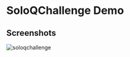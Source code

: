 # SoloQChallenge Demo

## Screenshots
![soloqchallenge](https://github.com/ahmedrangel/soloqchallenge/assets/50090595/46ee4f8e-f470-4a7c-9fcb-0c2a780b0b87)
